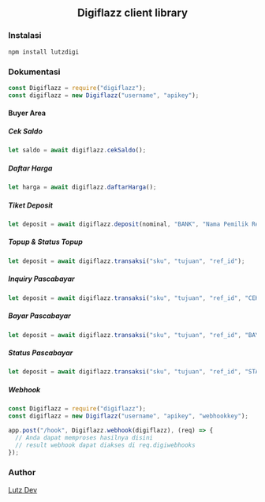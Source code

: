 ## <center>Digiflazz client library</center>

### Instalasi

`npm install lutzdigi`

### Dokumentasi

```js
const Digiflazz = require("digiflazz");
const digiflazz = new Digiflazz("username", "apikey");
```

#### Buyer Area

##### Cek Saldo

```js
let saldo = await digiflazz.cekSaldo();
```

##### Daftar Harga

```js
let harga = await digiflazz.daftarHarga();
```

##### Tiket Deposit

```js
let deposit = await digiflazz.deposit(nominal, "BANK", "Nama Pemilik Rekening");
```

##### Topup & Status Topup

```js
let deposit = await digiflazz.transaksi("sku", "tujuan", "ref_id");
```

##### Inquiry Pascabayar

```js
let deposit = await digiflazz.transaksi("sku", "tujuan", "ref_id", "CEK");
```

##### Bayar Pascabayar

```js
let deposit = await digiflazz.transaksi("sku", "tujuan", "ref_id", "BAYAR");
```

##### Status Pascabayar

```js
let deposit = await digiflazz.transaksi("sku", "tujuan", "ref_id", "STATUS");
```

##### Webhook

```js
const Digiflazz = require("digiflazz");
const digiflazz = new Digiflazz("username", "apikey", "webhookkey");

app.post("/hook", Digiflazz.webhook(digiflazz), (req) => {
  // Anda dapat memproses hasilnya disini
  // result webhook dapat diakses di req.digiwebhooks
});
```

### Author

[Lutz Dev](https://lutzdev.tech)
